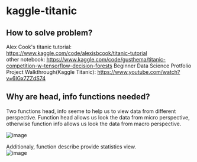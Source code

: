# kaggle-titanic

## How to solve problem?
Alex Cook's titanic tutorial: https://www.kaggle.com/code/alexisbcook/titanic-tutorial   
other notebook: https://www.kaggle.com/code/gusthema/titanic-competition-w-tensorflow-decision-forests
Beginner Data Science Protfolio Project Walkthrough(Kaggle Titanic): https://www.youtube.com/watch?v=6IGx7ZZdS74   


## Why are head, info functions needed?
Two functions head, info seeme to help us to view data from different perspective. Function head allows us look the data from micro perspective, otherwise function info allows us look the data from macro perspective.   

![image](https://github.com/user-attachments/assets/0fe34e75-94c9-4a04-949b-0e128e569554)

Additionaly, function describe provide statistics view.   
![image](https://github.com/user-attachments/assets/e8bcc5fb-87cd-486d-a1ce-45e3b9216cab)
